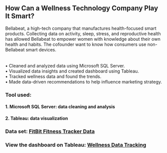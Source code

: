 ## How Can a Wellness Technology Company Play It Smart? </br>

Bellabeat, a high-tech company that manufactures health-focused smart products. Collecting data on activity, sleep, stress, and reproductive health has allowed Bellabeat to empower women with knowledge about their own health and habits.
The cofounder want to know how consumers use non-Bellabeat smart devices. 
</br>
</br>
</br>
• Cleaned and analyzed data using Microsoft SQL Server.</br>
• Visualized data insights and created dashboard using Tableau.</br>
• Tracked wellness data and found the trends.</br>
• Made data-driven recommendations to help influence marketing strategy.</br>


### Tool used:
#### 1. Microsoft SQL Server: data cleaning and analysis
#### 2. Tableau: data visualization


### Data set: [FitBit Fitness Tracker Data](https://www.kaggle.com/arashnic/fitbit)

### View the dashboard on Tableau: [Wellness Data Tracking](https://public.tableau.com/app/profile/wan.chi.huang/viz/WellnessDataTracking/Dashboard1)
